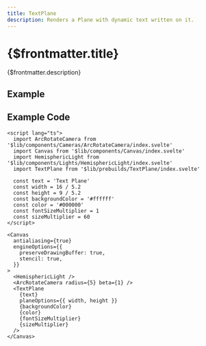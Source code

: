 ```yaml
---
title: TextPlane
description: Renders a Plane with dynamic text written on it.
---
```


<script>
  import TextPlaneStory from 'svelte-babylon/prebuilds/TextPlane/TextPlane.story.svelte'
  import ExampleWrapper from '$routes/docs/_components/ExampleWrapper.svelte'
</script>

# {$frontmatter.title}

{$frontmatter.description}

## Example

<ExampleWrapper>
  <TextPlaneStory />
</ExampleWrapper>

## Example Code
```svelte
<script lang="ts">
  import ArcRotateCamera from '$lib/components/Cameras/ArcRotateCamera/index.svelte'
  import Canvas from '$lib/components/Canvas/index.svelte'
  import HemisphericLight from '$lib/components/Lights/HemisphericLight/index.svelte'
  import TextPlane from '$lib/prebuilds/TextPlane/index.svelte'

  const text = 'Text Plane'
  const width = 16 / 5.2
  const height = 9 / 5.2
  const backgroundColor = '#ffffff'
  const color = '#000000'
  const fontSizeMultiplier = 1
  const sizeMultiplier = 60
</script>

<Canvas
  antialiasing={true}
  engineOptions={{
    preserveDrawingBuffer: true,
    stencil: true,
  }}
>
  <HemisphericLight />
  <ArcRotateCamera radius={5} beta={1} />
  <TextPlane
    {text}
    planeOptions={{ width, height }}
    {backgroundColor}
    {color}
    {fontSizeMultiplier}
    {sizeMultiplier}
  />
</Canvas>
```
